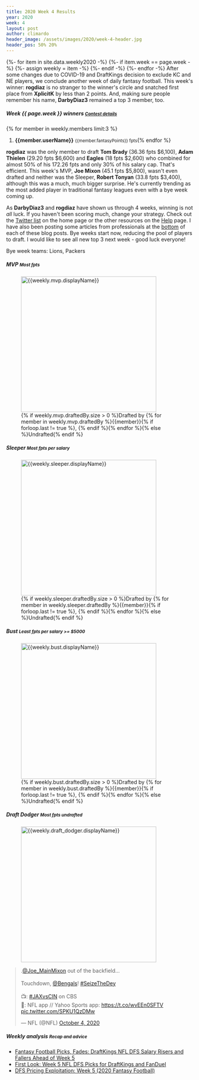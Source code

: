 ```yaml
---
title: 2020 Week 4 Results
year: 2020
week: 4
layout: post
author: climardo
header_image: /assets/images/2020/week-4-header.jpg
header_pos: 50% 20%
---
```

{%- for item in site.data.weekly2020 -%}
    {%- if item.week == page.week -%}
        {%- assign weekly = item -%}
    {%- endif -%}
{%- endfor -%}
After some changes due to COVID-19 and DraftKings decision to exclude KC and NE players, we conclude another week of daily fantasy football. This week's winner: **rogdiaz** is no stranger to the winner's circle and snatched first place from **XplicitK** by less than 2 points. And, making sure people remember his name, **DarbyDiaz3** remained a top 3 member, too.  

##### Week {{ page.week }} winners <small class="text-muted">[Contest details](https://www.draftkings.com/contest/gamecenter/{{weekly.contest_id}})</small>
{% for member in weekly.members limit:3 %}
1. **{{member.userName}}** <small class="text-muted">{{member.fantasyPoints}} fpts</small>{% endfor %}

**rogdiaz** was the only member to draft **Tom Brady** (36.36 fpts $6,100), **Adam Thielen** (29.20 fpts $6,600) and **Eagles** (18 fpts $2,600) who combined for almost 50% of his 172.26 fpts and only 30% of his salary cap. That's efficient. This week's MVP, **Joe Mixon** (45.1 fpts $5,800), wasn't even drafted and neither was the Sleeper, **Robert Tonyan** (33.8 fpts $3,400), although this was a much, much bigger surprise. He's currently trending as the most added player in traditional fantasy leagues even with a bye week coming up. 

As **DarbyDiaz3** and **rogdiaz** have shown us through 4 weeks, winning is not _all_ luck. If you haven't been scoring much, change your strategy. Check out the [Twitter list](https://twitter.com/i/lists/810471194399047680?s=20) on the home page or the other resources on the [Help](/help) page. I have also been posting some articles from professionals at the [bottom](#weekly-analysis-recap-and-advice) of each of these blog posts. Bye weeks start now, reducing the pool of players to draft. I would like to see all new top 3 next week - good luck everyone!

Bye week teams:
Lions, Packers

##### MVP <small class="text-muted">Most fpts</small>
<figure class="figure">
    <img class="img-fluid" src="/assets/images/{{page.year}}/week-{{page.week}}-{{weekly.mvp.displayName | replace: ' ', '-' | escape |downcase }}.png" width="364px" alt="{{weekly.mvp.displayName}}"/>
    <figcaption class="figure-caption">{% if weekly.mvp.draftedBy.size > 0 %}Drafted by {% for member in weekly.mvp.draftedBy %}{{member}}{% if forloop.last != true %}, {% endif %}{% endfor %}{% else %}Undrafted{% endif %}</figcaption>
</figure>

##### Sleeper <small class="text-muted">Most fpts per salary</small>
<figure class="figure">
    <img class="img-fluid" src="/assets/images/{{page.year}}/week-{{page.week}}-{{weekly.sleeper.displayName | replace: ' ', '-' | escape | downcase }}.png" width="364px" alt="{{weekly.sleeper.displayName}}"/>
    <figcaption class="figure-caption">{% if weekly.sleeper.draftedBy.size > 0 %}Drafted by {% for member in weekly.sleeper.draftedBy %}{{member}}{% if forloop.last != true %}, {% endif %}{% endfor %}{% else %}Undrafted{% endif %}</figcaption>
</figure>

##### Bust <small class="text-muted">Least fpts per salary >= $5000</small>
<figure class="figure">
    <img class="img-fluid" src="/assets/images/{{page.year}}/week-{{page.week}}-{{weekly.bust.displayName | replace: ' ', '-' | escape | downcase }}.png" width="364px" alt="{{weekly.bust.displayName}}"/>
    <figcaption class="figure-caption">{% if weekly.bust.draftedBy.size > 0 %}Drafted by {% for member in weekly.bust.draftedBy %}{{member}}{% if forloop.last != true %}, {% endif %}{% endfor %}{% else %}Undrafted{% endif %}</figcaption>
</figure>

##### Draft Dodger <small class="text-muted">Most fpts undrafted</small>
<figure class="figure">
    <img class="img-fluid" src="/assets/images/{{page.year}}/week-{{page.week}}-{{weekly.draft_dodger.displayName | replace: ' ', '-' | escape | downcase }}.png" width="364px" alt="{{weekly.draft_dodger.displayName}}"/>
</figure>
<blockquote class="twitter-tweet"><p lang="en" dir="ltr">.<a href="https://twitter.com/Joe_MainMixon?ref_src=twsrc%5Etfw">@Joe_MainMixon</a> out of the backfield…<br><br>Touchdown, <a href="https://twitter.com/Bengals?ref_src=twsrc%5Etfw">@Bengals</a>! <a href="https://twitter.com/hashtag/SeizeTheDey?src=hash&amp;ref_src=twsrc%5Etfw">#SeizeTheDey</a><br><br>📺: <a href="https://twitter.com/hashtag/JAXvsCIN?src=hash&amp;ref_src=twsrc%5Etfw">#JAXvsCIN</a> on CBS<br>📱: NFL app // Yahoo Sports app: <a href="https://t.co/wvEEn0SFTV">https://t.co/wvEEn0SFTV</a> <a href="https://t.co/SPKU1QzDMw">pic.twitter.com/SPKU1QzDMw</a></p>&mdash; NFL (@NFL) <a href="https://twitter.com/NFL/status/1312819300030324736?ref_src=twsrc%5Etfw">October 4, 2020</a></blockquote> <script async src="https://platform.twitter.com/widgets.js" charset="utf-8"></script>

##### Weekly analysis <small class="text-muted">Recap and advice</small>
- [Fantasy Football Picks, Fades: DraftKings NFL DFS Salary Risers and Fallers Ahead of Week 5](https://dknation.draftkings.com/playbook/2020/10/5/21503315/fantasy-football-picks-fades-draftkings-nfl-dfs-salary-week-5-mike-davis-panthers-will-fuller-texans)
- [First Look: Week 5 NFL DFS Picks for DraftKings and FanDuel](https://www.awesemo.com/nfl/week-5-nfl-dfs-picks-first-look-draftkings-fanduel/)
- [DFS Pricing Exploitation: Week 5 (2020 Fantasy Football)](https://www.fantasypros.com/2020/10/dfs-pricing-exploitation-week-5-2020-fantasy-football/)
